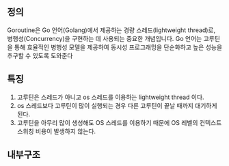## 정의
Goroutine은 Go 언어(Golang)에서 제공하는 경량 스레드(lightweight thread)로, 병행성(Concurrency)을 구현하는 데 사용되는 중요한 개념입니다. Go 언어는 고루틴을 통해 효율적인 병행성 모델을 제공하여 동시성 프로그래밍을 단순화하고 높은 성능을 추구할 수 있도록 도와준다


## 특징
1. 고루틴은 스레드가 아니고 os 스레드를 이용하는 lightweight thread 이다.
2. os 스레드보다 고루틴이 많이 실행되는 경우 다른 고루틴이 끝날 때까지 대기하게 된다.
3. 고루틴을 아무리 많이 생성해도 OS 스레드를 이용하기 때문에 OS 레벨의 컨텍스트 스위칭 비용이 발생하지 않는다.

## 내부구조
